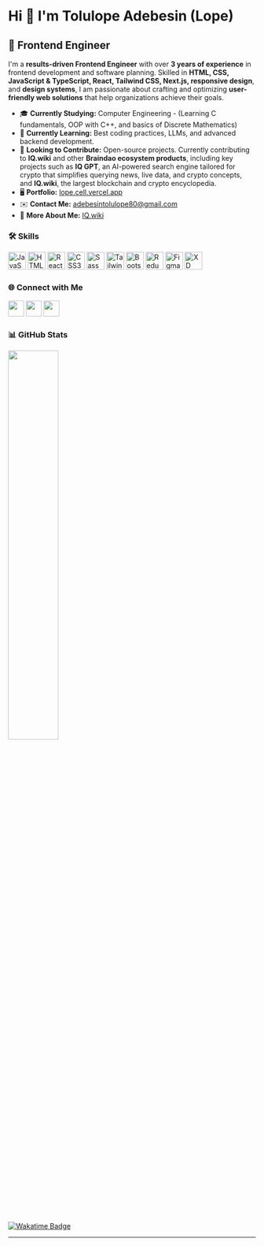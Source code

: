 
# Hi 👋 I'm **Tolulope Adebesin (Lope)** 

## 🚀 Frontend Engineer

I'm a **results-driven Frontend Engineer** with over **3 years of experience** in frontend development and software planning. Skilled in **HTML, CSS, JavaScript & TypeScript, React, Tailwind CSS, Next.js, responsive design**, and **design systems**, I am passionate about crafting and optimizing **user-friendly web solutions** that help organizations achieve their goals. 


* 🎓 **Currently Studying:** Computer Engineering - (Learning C fundamentals, OOP with C++, and basics of Discrete Mathematics)  
* 🧠 **Currently Learning:** Best coding practices, LLMs, and advanced backend development.  
* 🌱 **Looking to Contribute:** Open-source projects. Currently contributing to **IQ.wiki** and other **Braindao ecosystem products**, including key projects such as **IQ GPT**, an AI-powered search engine tailored for crypto that simplifies querying news, live data, and crypto concepts, and **IQ.wiki**, the largest blockchain and crypto encyclopedia.  
* 🖥️ **Portfolio:** [lope.cell.vercel.app](http://lope.cell.vercel.app)  
* ✉️ **Contact Me:** [adebesintolulope80@gmail.com](mailto:adebesintolulope80@gmail.com)  
* 📰 **More About Me:** [IQ.wiki](https://iq.wiki/wiki/adebesin-tolulope/)  



### 🛠️ Skills

<p align="left">
<a href="https://developer.mozilla.org/en-US/docs/Web/JavaScript" target="_blank" rel="noreferrer"><img src="https://raw.githubusercontent.com/danielcranney/readme-generator/main/public/icons/skills/javascript-colored.svg" width="36" height="36" alt="JavaScript" /></a>
<a href="https://developer.mozilla.org/en-US/docs/Glossary/HTML5" target="_blank" rel="noreferrer"><img src="https://raw.githubusercontent.com/danielcranney/readme-generator/main/public/icons/skills/html5-colored.svg" width="36" height="36" alt="HTML5" /></a>
<a href="https://reactjs.org/" target="_blank" rel="noreferrer"><img src="https://raw.githubusercontent.com/danielcranney/readme-generator/main/public/icons/skills/react-colored.svg" width="36" height="36" alt="React" /></a>
<a href="https://www.w3.org/TR/CSS/#css" target="_blank" rel="noreferrer"><img src="https://raw.githubusercontent.com/danielcranney/readme-generator/main/public/icons/skills/css3-colored.svg" width="36" height="36" alt="CSS3" /></a>
<a href="https://sass-lang.com/" target="_blank" rel="noreferrer"><img src="https://raw.githubusercontent.com/danielcranney/readme-generator/main/public/icons/skills/sass-colored.svg" width="36" height="36" alt="Sass" /></a>
<a href="https://tailwindcss.com/" target="_blank" rel="noreferrer"><img src="https://raw.githubusercontent.com/danielcranney/readme-generator/main/public/icons/skills/tailwindcss-colored.svg" width="36" height="36" alt="TailwindCSS" /></a>
<a href="https://getbootstrap.com/" target="_blank" rel="noreferrer"><img src="https://raw.githubusercontent.com/danielcranney/readme-generator/main/public/icons/skills/bootstrap-colored.svg" width="36" height="36" alt="Bootstrap" /></a>
<a href="https://redux.js.org/" target="_blank" rel="noreferrer"><img src="https://raw.githubusercontent.com/danielcranney/readme-generator/main/public/icons/skills/redux-colored.svg" width="36" height="36" alt="Redux" /></a>
<a href="https://www.figma.com/" target="_blank" rel="noreferrer"><img src="https://raw.githubusercontent.com/danielcranney/readme-generator/main/public/icons/skills/figma-colored.svg" width="36" height="36" alt="Figma" /></a>
<a href="https://www.adobe.com/uk/products/xd.html" target="_blank" rel="noreferrer"><img src="https://raw.githubusercontent.com/danielcranney/readme-generator/main/public/icons/skills/xd-colored-dark.svg" width="36" height="36" alt="XD" /></a>
</p>


### 🌐 Connect with Me

<p align="left">
<a href="https://www.github.com/Adebesin-Cell/" target="_blank" rel="noreferrer"><img src="https://raw.githubusercontent.com/danielcranney/readme-generator/main/public/icons/socials/github-dark.svg" width="32" height="32" /></a>
<a href="https://www.linkedin.com/in/adebesin-tolulope" target="_blank" rel="noreferrer"><img src="https://raw.githubusercontent.com/danielcranney/readme-generator/main/public/icons/socials/linkedin.svg" width="32" height="32" /></a>
<a href="https://twitter.com/I_am_Lope" target="_blank" rel="noreferrer"><img src="https://raw.githubusercontent.com/danielcranney/readme-generator/main/public/icons/socials/twitter.svg" width="32" height="32" /></a>
</p>

### 📊 GitHub Stats

<a href="http://github.com/Adebesin-Cell"><img src="https://github-readme-streak-stats.herokuapp.com/?user=Adebesin-Cell&stroke=ffffff&background=0D1117&ring=5BCDEC&fire=5BCDEC&currStreakNum=ffffff&currStreakLabel=5BCDEC&sideNums=ffffff&sideLabels=ffffff&dates=ffffff&hide_border=true" width="45%"/></a>

[![Wakatime Badge](https://wakatime.com/badge/user/be7057a6-0ec9-4e12-a674-23ab3000943f.svg)](https://wakatime.com/@be7057a6-0ec9-4e12-a674-23ab3000943f)

---
